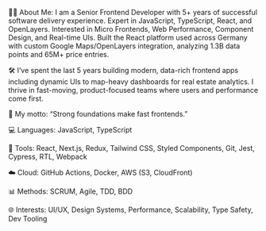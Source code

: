 👨‍💻 About Me: I am a Senior Frontend Developer with 5+ years of successful software delivery experience. Expert in JavaScript, TypeScript, React, and OpenLayers. Interested in Micro Frontends, Web Performance, Component Design, and Real-time UIs. Built the React platform used across Germany with custom Google Maps/OpenLayers integration, analyzing 1.3B data points and 65M+ price entries.


🛠️ I’ve spent the last 5 years building modern, data-rich frontend apps including dynamic UIs to map-heavy dashboards for real estate analytics. I thrive in fast-moving, product-focused teams where users and performance come first.


🚀 My motto: “Strong foundations make fast frontends.”

 💻 Languages: JavaScript, TypeScript
 
 🔧 Tools: React, Next.js, Redux, Tailwind CSS, Styled Components, Git, Jest, Cypress, RTL, Webpack
 
 ☁️ Cloud: GitHub Actions, Docker, AWS (S3, CloudFront)
 
 📊 Methods: SCRUM, Agile, TDD, BDD
 
 🌐 Interests: UI/UX, Design Systems, Performance, Scalability, Type Safety, Dev Tooling
